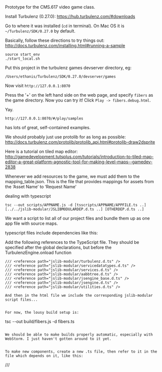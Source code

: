 Prototype for the CMS.617 video game class.

Install Turbulenz (0.27.0): https://hub.turbulenz.com/#downloads

Go to where it was installed (`cd` in terminal).
On Mac OS it is `~/Turbulenz/SDK/0.27.0` by default.

Basically, follow these directions to try things out:
http://docs.turbulenz.com/installing.html#running-a-sample

```
source start_env
./start_local.sh
```

Put this project in the turbulenz games devserver directory, eg:
```
/Users/ethanis/Turbulenz/SDK/0.27.0/devserver/games
```

Now visit `http://127.0.0.1:8070`

Press the '+' on the left hand side on the web page, and specify `fibers`
as the game directory. Now you can try it! Click `Play -> fibers.debug.html`.

Yay.

`http://127.0.0.1:8070/#/play/samples`

has lots of great, self-contained examples.

We should probably just use protolib for as long as possible:
http://docs.turbulenz.com/protolib/protolib_api.html#protolib-draw2dsprite

Here is a tutorial on tiled map editor:
http://gamedevelopment.tutsplus.com/tutorials/introduction-to-tiled-map-editor-a-great-platform-agnostic-tool-for-making-level-maps--gamedev-2838


Whenever we add resources to the game, we must add them to the mapping_table.json.
This is the file that provides mappings for assets from the ‘Asset Name’ to ‘Request Name’

dealing with typescript

```
tsc --out scripts/APPNAME.js -d [tsscripts/APPNAME/APPFILE.ts ..] [../../jslib-modular/JSLIBMODULARDEP.d.ts ..] [OTHERDEP.d.ts ..]
```

We want a script to list all of our project files and bundle them up as one app file with source maps.

typescript files include dependencies like this:

Add the following references to the TypeScript file. They should be specified after the global declarations, but before the TurbulenzEngine.onload function

```
/// <reference path="jslib-modular/turbulenz.d.ts" />
/// <reference path="jslib-modular/servicedatatypes.d.ts" />
/// <reference path="jslib-modular/services.d.ts" />
/// <reference path="jslib-modular/aabbtree.d.ts" />
/// <reference path="jslib-modular/jsengine_base.d.ts" />
/// <reference path="jslib-modular/jsengine.d.ts" />
/// <reference path="jslib-modular/utilities.d.ts" />

And then in the html file we include the corresponding jslib-modular script files...


For now, the lousy build setup is:
```
tsc --out build/fibers.js -d fibers.ts
```

We should be able to make builds properly automatic, especially with WebStorm. I just haven't gotten around to it yet.


To make new components, create a new .ts file, then refer to it in the file which depends on it, like this:
```
/// <reference path="player.ts"/>
```